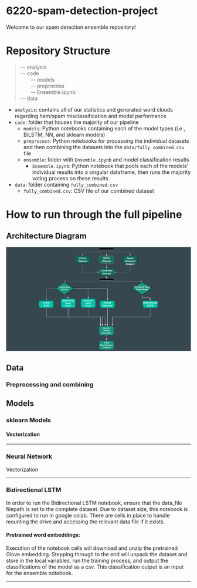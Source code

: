 # 6220-spam-detection-project
Welcome to our spam detection ensemble repository! 

# Repository Structure

> -- analysis<br>
> -- code<br>
>&nbsp;&nbsp;&nbsp;&nbsp;&nbsp;&nbsp; -- models<br>
>&nbsp;&nbsp;&nbsp;&nbsp;&nbsp;&nbsp; -- preprocess<br>
>&nbsp;&nbsp;&nbsp;&nbsp;&nbsp;&nbsp; -- Ensemble.ipynb<br>
> -- data<br>

- `analysis`: contains all of our statistics and generated word clouds regarding ham/spam misclassification and model performance
- `code`: folder that houses the majority of our pipeline
  - `models`: Python notebooks containing each of the model types (i.e., BiLSTM, NN, and sklearn models)
  - `preprocess`: Python notebooks for processing the individual datasets and then combining the datasets into the `data/fully_combined.csv` file
  - `ensemble`: folder with `Ensemble.ipynb` and model classification results
    - `Ensemble.ipynb`: Python notebook that pools each of the models' individual results into a singular dataframe, then runs the majority voting process on these results
- `data`: folder containing `fully_combined.csv`
  - `fully_combined.csv`: CSV file of our combined dataset

# How to run through the full pipeline

  ## Architecture Diagram
  ![Architecture Diagram](architecture.png)

  ## Data

  ### Preprocessing and combining

  ## Models

  ### sklearn Models
  #### Vectorization
  
  ---

  ### Neural Network
  Vectorization
  
  ---

  ### Bidirectional LSTM
  In order to run the Bidirectional LSTM notebook, ensure that the data_file filepath is set to the complete dataset. 
  Due to dataset size, this notebook is configured to run in google colab. There are cells in place to handle mounting the drive and accessing the relevant data file if it exists.

  #### Pretrained word embeddings:
  Execution of the notebook cells will download and unzip the pretrained Glove embedding. 
  Stepping through to the end will unpack the dataset and store in the local variables, run the training process, and output the classifications of the model as a csv. 
  This classification output is an input for the ensemble notebook.
  
  ---
